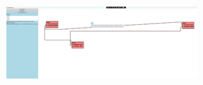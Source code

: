 
![Alt text](https://github.com/0x00405A00/erd_visualizer/blob/main/ERD_Visualizer/git-preview/Unbenannt.png "PREVIEW")
